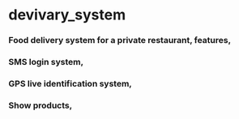 # devivary_system
 
### Food delivery system for a private restaurant, features,
### SMS login system,
### GPS live identification system,
### Show products,


